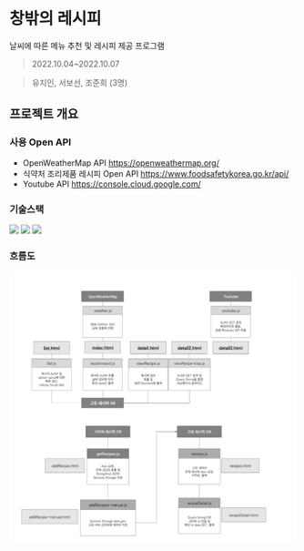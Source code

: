 # 창밖의 레시피
날씨에 따른 메뉴 추천 및 레시피 제공 프로그램
> 2022.10.04~2022.10.07


> 유지인, 서보선, 조준희 (3명)
## 프로젝트 개요
### 사용 Open API
* OpenWeatherMap API https://openweathermap.org/
* 식약처 조리제품 레시피 Open API https://www.foodsafetykorea.go.kr/api/
* Youtube API https://console.cloud.google.com/
### 기술스택
  <img src="https://img.shields.io/badge/HTML5-E34F26?style=flat-square&logo=HTML5&logoColor=white"/></a>
  <img src="https://img.shields.io/badge/CSS3-1572B6?style=flat-square&logo=CSS3&logoColor=white"/></a>
  <img src="https://img.shields.io/badge/Javascript-ffb13b?style=flat-square&logo=javascript&logoColor=white"/></a>
  
### 흐름도
![Alt text](flow.png)

